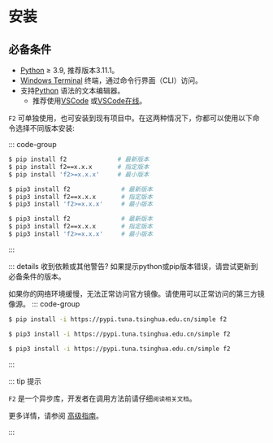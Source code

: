 # 安装

## 必备条件

- [Python](https://www.python.org/) ≥ 3.9, 推荐版本3.11.1。
- [Windows Terminal](https://aka.ms/terminal) 终端，通过命令行界面（CLI）访问。
- 支持[Python](https://en.wikipedia.org/wiki/python) 语法的文本编辑器。
  - 推荐使用[VSCode](https://code.visualstudio.com/) 或[VSCode在线](https://vscode.dev)。

`F2` 可单独使用，也可安装到现有项目中。在这两种情况下，你都可以使用以下命令选择不同版本安装:

::: code-group

```sh [Windows]
$ pip install f2              # 最新版本
$ pip install f2==x.x.x       # 指定版本
$ pip install 'f2>=x.x.x'     # 最小版本
```

```sh [Linux]
$ pip3 install f2              # 最新版本
$ pip3 install f2==x.x.x       # 指定版本
$ pip3 install 'f2>=x.x.x'     # 最小版本
```

```sh [MacOS]
$ pip3 install f2              # 最新版本
$ pip3 install f2==x.x.x       # 指定版本
$ pip3 install 'f2>=x.x.x'     # 最小版本
```
:::

::: details 收到依赖或其他警告?
如果提示python或pip版本错误，请尝试更新到必备条件的版本。

如果你的网络环境缓慢，无法正常访问官方镜像。请使用可以正常访问的第三方镜像源。
::: code-group

```sh [Windows]
$ pip install -i https://pypi.tuna.tsinghua.edu.cn/simple f2
```

```sh [Linux]
$ pip3 install -i https://pypi.tuna.tsinghua.edu.cn/simple f2
```

```sh [MacOS]
$ pip3 install -i https://pypi.tuna.tsinghua.edu.cn/simple f2
```
:::

::: tip 提示

`F2` 是一个异步库，开发者在调用方法前请仔细`阅读相关文档`。

更多详情，请参阅 [高级指南](./advance-guide)。

:::